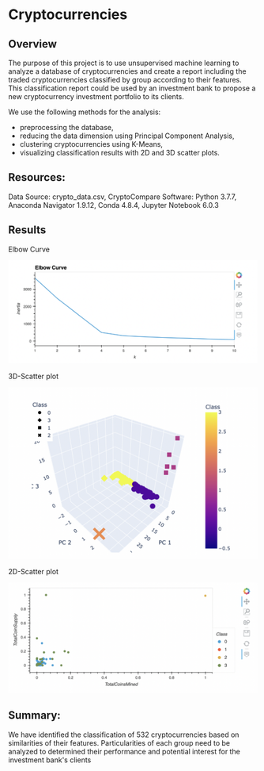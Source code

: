 # Cryptocurrencies

## Overview

The purpose of this project is to use unsupervised machine learning to analyze a database of cryptocurrencies and create a report including the traded cryptocurrencies classified by group according to their features.
This classification report could be used by an investment bank to propose a new cryptocurrency investment portfolio to its clients.

We use the following methods for the analysis:

- preprocessing the database,
- reducing the data dimension using Principal Component Analysis,
- clustering cryptocurrencies using K-Means,
- visualizing classification results with 2D and 3D scatter plots.

## Resources:

Data Source: crypto_data.csv, CryptoCompare
Software: Python 3.7.7, Anaconda Navigator 1.9.12, Conda 4.8.4, Jupyter Notebook 6.0.3

## Results 

Elbow Curve

![Img1.png](Img1.png)

3D-Scatter plot

![Img2.png](Img2.png)

2D-Scatter plot 

![Img3.png](Img3.png)

## Summary:

We  have identified the classification of 532 cryptocurrencies based on similarities of their features.
Particularities of each group need to be analyzed to determined their performance and potential interest for the investment bank's clients
